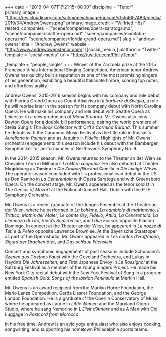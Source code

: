 +++
date = "2019-04-07T17:21:15+00:00"
discipline = "Tenor"
primary_image = "https://res.cloudinary.com/schmopera/image/upload/v1554657483/media/2019/04/AndrewOwens.png"
primary_image_credit = "Wilfried Hösl"
related_companies = ["scene/companies/opera-saratoga.md", "scene/companies/seattle-opera.md", "scene/companies/manitoba-opera.md", "scene/companies/florida-grand-opera.md"]
slug = "andrew-owens"
title = "Andrew Owens"
website = "http://www.andrewowenstenor.com/"
[[social_media]]
platform = "Twitter"
template = "social-media"
url = "https://twitter.com/PhillyTenor"

_template = "people_single"
+++
Winner of the Zarzuela prize at the 2015 Francisco Viñas International Singing Competition, American tenor Andrew Owens has quickly built a reputation as one of the most promising singers of his generation, exhibiting a beautiful Italianate timbre, soaring top notes, and effortless agility. 

Andrew Owens’ 2015-2016 season begins with his company and role debut with Florida Grand Opera as Count Almaviva in _Il barbiere di Siviglia_, a role he will reprise later in the season for his company debut with North Carolina Opera. He will make his company and role debut with Seattle Opera as Leicester in a new production of _Maria Stuarda_. Mr. Owens also joins Dayton Opera for a double bill performance, pairing the world premiere of Stella Sung's _The Book Collector_ with Orff’s _Carmina Burana_. This summer he debuts with the Caramoor Music Festival as the title role in Rossini's _Aureliano in Palmira_ and as Jaquino in _Fidelio_. Highlights of Mr. Owens’ orchestral engagements this season include his debut with the Bamberger Symphoniker for performances of Beethoven’s Symphony No. 9.

In the 2014-2015 season, Mr. Owens returned to the Theater an der Wien as Chevalier Léon in Milhaud’s _La Mère coupable_. He also debuted at Theater Magdeburg as Tamino in _Die Zauberflöte_ and Camille in _Die lustige Witwe_. The operatic season concluded with his professional lead debut in the US as Don Ramiro in _La Cenerentola_ with Opera Saratoga and with Greensboro Opera. On the concert stage, Mr. Owens appeared as the tenor soloist in _The Genius of Mozart_ at the National Concert Hall, Dublin with the RTÉ Symphony Orchestra.

Mr. Owens is a recent graduate of the Junges Ensemble at the Theater an der Wien, where he performed in _La bohème_, _La cambiale di matrimonio_, _Il Trittico_, _Mathis der Maler_, _Le comte Ory_, _Fidelio_, _Attila_, _La Cenerentola_, _La clemenza di Tito_, Vinci’s _Semiramide_, and _I due Foscari_ opposite Plácido Domingo. In concert at the Theater an der Wien, he appeared in _Le nozze di Teti e di Peleo_ opposite Lawrence Brownlee. At the Bayerische Staatsoper as part of the Opernstudio, Mr. Owens appeared in _Les contes d’Hoffmann_, _Sigurd der Drachentöter_, and _Das schlaue Füchslein_. 

Concert and symphonic engagements of past seasons include Schumann’s _Szenen aus Goethes Faust_ with the Cleveland Orchestra, and Lukas in Haydn’s _Die Jahreszeiten_, and First Japanese Envoy in _Le Rossignol_ at the Salzburg Festival as a member of the Young Singers Project. He made his New York City recital debut with the New York Festival of Song in a program entitled _Spanish Gold: Songs of the Iberian Peninsula_ at Merkin Hall.

​Mr. Owens is an award recipient from the Marilyn Horne Foundation, the Mario Lanza Competition, Gerda Lissner Foundation, and the George London Foundation. He is a graduate of the Oberlin Conservatory of Music, where he appeared as Laurie in _Little Women_ and the Maryland Opera Studio, where he sang Nemorino in _L’Elisir d’Amore_ and as A Man with Old Luggage in _Postcard from Morocco_.

In his free time, Andrew is an avid yoga enthusiast who also enjoys cooking, songwriting, and supporting his hometown Philadelphia sports teams.
